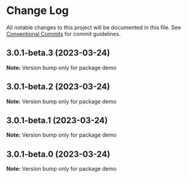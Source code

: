 # Change Log

All notable changes to this project will be documented in this file.
See [Conventional Commits](https://conventionalcommits.org) for commit guidelines.

## 3.0.1-beta.3 (2023-03-24)

**Note:** Version bump only for package demo





## 3.0.1-beta.2 (2023-03-24)

**Note:** Version bump only for package demo





## 3.0.1-beta.1 (2023-03-24)

**Note:** Version bump only for package demo





## 3.0.1-beta.0 (2023-03-24)

**Note:** Version bump only for package demo
